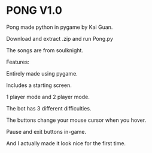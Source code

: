 # PONG V1.0
Pong made python in pygame by Kai Guan.

Download and extract .zip and run Pong.py

The songs are from soulknight.

Features:

  Entirely made using pygame.

  Includes a starting screen.

  1 player mode and 2 player mode.

  The bot has 3 different difficulties.

  The buttons change your mouse cursor when you hover.

  Pause and exit buttons in-game.

  And I actually made it look nice for the first time.
